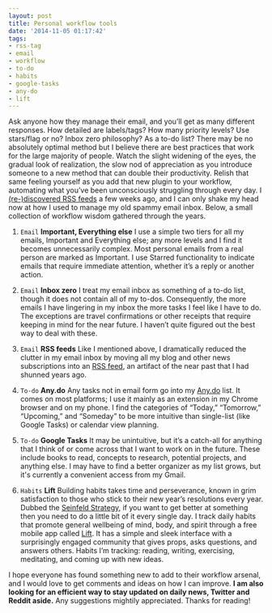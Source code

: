 ```yaml
---
layout: post
title: Personal workflow tools
date: '2014-11-05 01:17:42'
tags:
- rss-tag
- email
- workflow
- to-do
- habits
- google-tasks
- any-do
- lift
---
```


Ask anyone how they manage their email, and you’ll get as many different responses. How detailed are labels/tags? How many priority levels? Use stars/flag or no? Inbox zero philosophy? As a to-do list? There may be no absolutely optimal method but I believe there are best practices that work for the large majority of people. Watch the slight widening of the eyes, the gradual look of realization, the slow nod of appreciation as you introduce someone to a new method that can double their productivity. Relish that same feeling yourself as you add that new plugin to your workflow, automating what you’ve been unconsciously struggling through every day. I [(re-)discovered RSS feeds](http://tonyy.in/saving-your-email-inbox-rss/) a few weeks ago, and I can only shake my head now at how I used to manage my old spammy email inbox. Below, a small collection of workflow wisdom gathered through the years.

1. `Email` **Important, Everything else**
I use a simple two tiers for all my emails, Important and Everything else; any more levels and I find it becomes unnecessarily complex. Most personal emails from a real person are marked as Important. I use Starred functionality to indicate emails that require immediate attention, whether it’s a reply or another action.

2. `Email` **Inbox zero**
I treat my email inbox as something of a to-do list, though it does not contain all of my to-dos. Consequently, the more emails I have lingering in my inbox the more tasks I feel like I have to do. The exceptions are travel confirmations or other receipts that require keeping in mind for the near future. I haven’t quite figured out the best way to deal with these.

3. `Email` **RSS feeds**
Like I mentioned above, I dramatically reduced the clutter in my email inbox by moving all my blog and other news subscriptions into an [RSS feed](https://chrome.google.com/webstore/detail/rss-feed-reader/pnjaodmkngahhkoihejjehlcdlnohgmp?hl=en), an artifact of the near past that I had shunned years ago.

4. `To-do` **Any.do**
Any tasks not in email form go into my [Any.do](http://www.any.do/) list. It comes on most platforms; I use it mainly as an extension in my Chrome browser and on my phone. I find the categories of “Today,” “Tomorrow,” “Upcoming,” and “Someday” to be more intuitive than single-list (like Google Tasks) or calendar view planning.

5. `To-do` **Google Tasks**
It may be unintuitive, but it’s a catch-all for anything that I think of or come across that I want to work on in the future. These include books to read, concepts to research, potential projects, and anything else. I may have to find a better organizer as my list grows, but it's currently a convenient access from my Gmail.

6. `Habits` **Lift**
Building habits takes time and perseverance, known in grim satisfaction to those who stick to their new year’s resolutions every year. Dubbed the [Seinfeld Strategy](http://lifehacker.com/281626/jerry-seinfelds-productivity-secret), if you want to get better at something then you need to do a little bit of it every single day. I track daily habits that promote general wellbeing of mind, body, and spirit through a free mobile app called [Lift](https://www.lift.do/). It has a simple and sleek interface with a surprisingly engaged community that gives props, asks questions, and answers others. Habits I’m tracking: reading, writing, exercising, meditating, and coming up with new ideas.

I hope everyone has found something new to add to their workflow arsenal, and I would love to get comments and ideas on how I can improve. **I am also looking for an efficient way to stay updated on daily news, Twitter and Reddit aside.** Any suggestions mightily appreciated. Thanks for reading!